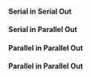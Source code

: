 #### Serial in Serial Out
#### Serial in Parallel Out
#### Parallel in Parallel  Out
#### Parallel in Parallel Out